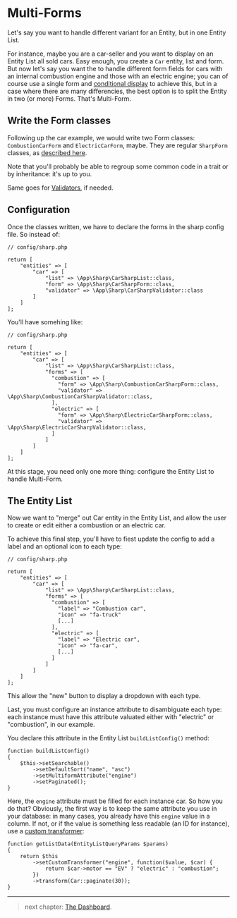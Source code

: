 # Multi-Forms

Let's say you want to handle different variant for an Entity, but in one Entity List. 

For instance, maybe you are a car-seller and you want to display on an Entity List all sold cars. Easy enough, you create a `Car` entity, list and form. But now let's say you want the to handle different form fields for cars with an internal combustion engine and those with an electric engine; you can of course use a single form and [conditional display](building-entity-form.md#conditional-display) to achieve this, but in a case where there are many differencies, the best option is to split the Entity in two (or more) Forms. That's Multi-Form.

## Write the Form classes

Following up the car example, we would write two Form classes: `CombustionCarForm` and `ElectricCarForm`, maybe. They are regular `SharpForm` classes, as [described here](building-entity-form.md).

Note that you'll probably be able to regroup some common code in a trait or by inheritance: it's up to you.

Same goes for [Validators](building-entity-form.md#input-validation), if needed.


## Configuration

Once the classes written, we have to declare the forms in the sharp config file. So instead of:

    // config/sharp.php
    
    return [
        "entities" => [
            "car" => [
                "list" => \App\Sharp\CarSharpList::class,
                "form" => \App\Sharp\CarSharpForm::class,
                "validator" => \App\Sharp\CarSharpValidator::class
            ]
        ]
    ];

You'll have somehing like:

    // config/sharp.php
    
    return [
        "entities" => [
            "car" => [
                "list" => \App\Sharp\CarSharpList::class,
                "forms" => [
                  "combustion" => [
                    "form" => \App\Sharp\CombustionCarSharpForm::class,
                    "validator" => \App\Sharp\CombustionCarSharpValidator::class,
                  ],
                  "electric" => [
                    "form" => \App\Sharp\ElectricCarSharpForm::class,
                    "validator" => \App\Sharp\ElectricCarSharpValidator::class,
                  ]
                ]
            ]
        ]
    ];

At this stage, you need only one more thing: configure the Entity List to handle Multi-Form.


## The Entity List

Now we want to "merge" out Car entity in the Entity List, and allow the user to create or edit either a combustion or an electric car.

To achieve this final step, you'll have to fiest update the config to add a label and an optional icon to each type:

    // config/sharp.php
    
    return [
        "entities" => [
            "car" => [
                "list" => \App\Sharp\CarSharpList::class,
                "forms" => [
                  "combustion" => [
                    "label" => "Combustion car",
                    "icon" => "fa-truck"
                    [...]
                  ],
                  "electric" => [
                    "label" => "Electric car",
                    "icon" => "fa-car",
                    [...]
                  ]
                ]
            ]
        ]
    ];

This allow the "new" button to display a dropdown with each type.

Last, you must configure an instance attribute to disambiguate each type: each instance must have this attribute valuated either with "electric" or "combustion", in our example.

You declare this attribute in the Entity List `buildListConfig()` method:

    function buildListConfig()
    {
        $this->setSearchable()
            ->setDefaultSort("name", "asc")
            ->setMultiformAttribute("engine")
            ->setPaginated();
    }

Here, the `engine` attribute must be filled for each instance car. So how you do that? Obviously, the first way is to keep the same attribute you use in your database: in many cases, you already have this `engine` value in a column. If not, or if the value is something less readable (an ID for instance), use a [custom transformer](how-to-transform-data.md):

    function getListData(EntityListQueryParams $params)
    {
        return $this
            ->setCustomTransformer("engine", function($value, $car) {
                return $car->motor == "EV" ? "electric" : "combustion";
            })
            ->transform(Car::paginate(30));
    }


---

> next chapter: [The Dashboard](dashboard.md).